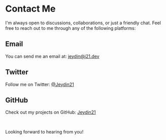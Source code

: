# Contact Me

I'm always open to discussions, collaborations, or just a friendly chat. Feel free to reach out to me through any of the following platforms:

## Email
You can send me an email at: [jeydin@j21.dev](mailto:jeydin@j21.dev)

## Twitter
Follow me on Twitter: [@Jeydin21](https://twitter.com/Jeydin21)

## GitHub
Check out my projects on GitHub: [Jeydin21](https://github.com/Jeydin21)

<br>

Looking forward to hearing from you!